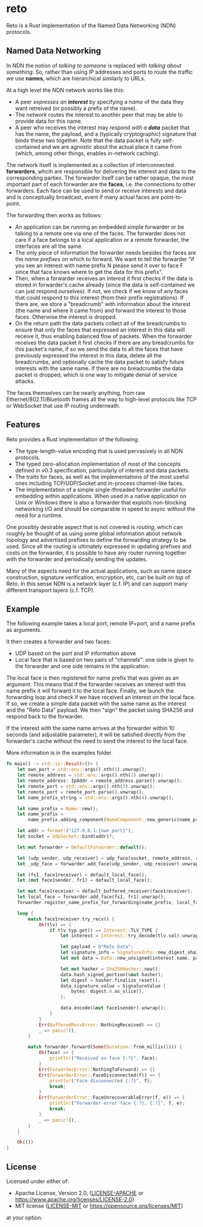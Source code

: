reto
=========

Reto is a Rust implementation of the Named Data Networking (NDN) protocols.

## Named Data Networking

In NDN the notion of _talking to someone_ is replaced with _talking about something_. So, rather than using IP addresses and ports to route the traffic we use __names__, which are hierarchical similarly to URLs.

At a high level the NDN network works like this:
- A peer *expresses an __interest__* by specifying a _name_ of the data they want retreived (or possibly a prefix of the name).
- The _network_ routes the interest to another peer that may be able to provide data for this name.
- A peer who receives the interest may *respond with a __data__* packet that has the name, the payload, and a (typically cryptographic) signature that binds these two together. Note that the data packet is fully self-contained and we are agnostic about the actual place it came from (which, among other things, enables in-network caching).

The network itself is implemented as a collection of interconnected __forwarders__, whcih are responsible for delivering the interest and data to the corresponding parties. The forwarder itself can be rather opaque, the most important part of each forwarder are the __faces__, i.e. the connections to other forwarders. Each face can be used to send or receive interests and data and is conceptually broadcast, event if many actual faces are point-to-point.

The forwarding then works as follows:
- An application can be running an embedded simple forwarder or be talking to a remote one via one of the faces. The forwarder does not care if a face belongs to a local application or a remote forwarder, the interfaces are all the same.
- The only piece of information the forwarder needs besides the faces are the _name prefixes_ on which to forward. We want to tell the forwarder "if you see an interest with name prefix N please send it over to face F since that face knows where to get the data for this prefix".
- Then, when a forwarder receives an interest it first checks if the data is stored in forwarder's cache already (since the data is self-contained we can just respond ourselves). If not, we check if we know of any faces that could respond to this interest (from their prefix registrations). If there are, we store a "breadcrumb" with information about the interest (the name and where it came from) and forward the interest to those faces. Otherwise the interest is dropped.
- On the return path the data packets collect all of the breadcrumbs to ensure that only the faces that expressed an interest in this data will receive it, thus enabling balanced flow of packets. When the forwarder receives the data packet it first checks if there are any breadcrumbs for this packet's name, if so we send the data to all the faces that have previously expressed the interest in this data, delete all the breadcrumbs, and optionally cache the data packet to satisfy future interests with the same name. If there are no breadcrumbs the data packet is dropped, which is one way to mitigate denial of service attacks.

The faces themselves can be nearly anything, from raw Ethernet/802.11/Bluetooth frames all the way to high-level protocols like TCP or WebSocket that use IP routing underneath. 

## Features

Reto provides a Rust implementation of the following:
- The type-length-value encoding that is used pervasively in all NDN protocols.
- The typed zero-allocation implementation of most of the concepts defined in v0.3 specification, particularly of interest and data packets.
- The traits for faces, as well as the implementations of the most useful ones including TCP/UDP/Socket and in-process channel-like faces.
- The implementation of a simple single-threaded forwarder useful for embedding within applications. When used in a native application on Unix or Windows there is also a forwarder that exploits non-blocking networking I/O and should be comparable in speed to async without the need for a runtime.

One possibly desirable aspect that is not covered is _routing_, which can roughly be thought of as using some global information about network topology and advertised prefixes to define the forwarding strategy to be used. Since all the routing is ultimately expressed in updating prefixes and costs on the forwarder, it is possible to have any router running together with the forwarder and periodically sending the updates.

Many of the aspects need for the actual applications, such as name space construction, signature verification, encryption, etc, can be built _on top_ of Reto. In this sense NDN is a network layer (c.f. IP) and can support many different transport layers (c.f. TCP).

## Example

The following example takes a local port, remote IP+port, and a name prefix as arguments.

It then creates a forwarder and two faces: 
- UDP based on the port and IP information above
- Local face that is based on two pairs of "channels": one side is given to the forwarder and one side remains in the application.

The local face is then registered for name prefix that was given as an argument. This means that if the forwarder receives an interest with this name prefix it will forward it to the local face.
Finally, we launch the forwarding loop and check if we have received an interest on the local face. If so, we create a simple data packet with the same name as the interest and the "Reto Data" payload. We then "sign" the packet using SHA256 and respond back to the forwarder.

If the interest with the same name arrives at the forwarder within 10 seconds (and adjustable parameter), it will be satisfied directly from the forwarder's cache without the need to send the interest to the local face.

More information is in the examples folder.

```rust
fn main() -> std::io::Result<()> {
    let own_port = std::env::args().nth(1).unwrap();
    let remote_address = std::env::args().nth(2).unwrap();
    let remote_address: IpAddr = remote_address.parse().unwrap();
    let remote_port = std::env::args().nth(3).unwrap();
    let remote_port = remote_port.parse().unwrap();
    let name_prefix_string = std::env::args().nth(4).unwrap();

    let name_prefix = Name::new();
    let name_prefix =
        name_prefix.adding_component(NameComponent::new_generic(name_prefix_string.as_bytes()));

    let addr = format!("127.0.0.1:{own_port}");
    let socket = UdpSocket::bind(addr)?;

    let mut forwarder = DefaultForwarder::default();

    let (udp_sender, udp_receiver) = udp_face(socket, remote_address, remote_port)?;
    let _udp_face = forwarder.add_face(udp_sender, udp_receiver).unwrap();

    let (fs1, face1receiver) = default_local_face();
    let (mut face1sender, fr1) = default_local_face();

    let mut face1receiver = default_buffered_receiver(face1receiver);
    let local_face = forwarder.add_face(fs1, fr1).unwrap();
    forwarder.register_name_prefix_for_forwarding(name_prefix, local_face, 0);

    loop {
        match face1receiver.try_recv() {
            Ok(tlv) => {
                if tlv.typ.get() == Interest::TLV_TYPE {
                    let interest = Interest::try_decode(tlv.val).unwrap();

                    let payload = b"Reto Data";
                    let signature_info = SignatureInfo::new_digest_sha256();
                    let mut data = Data::new_unsigned(interest.name, payload, signature_info);

                    let mut hasher = Sha256Hasher::new();
                    data.hash_signed_portion(&mut hasher);
                    let digest = hasher.finalize_reset();
                    data.signature_value = SignatureValue {
                        bytes: digest.0.as_slice(),
                    };

                    data.encode(&mut face1sender).unwrap();
                }
            }
            Err(BufferedRecvError::NothingReceived) => {}
            _ => panic!(),
        }

        match forwarder.forward(Some(Duration::from_millis(1))) {
            Ok(face) => {
                println!("Received on face {:?}", face);
            }
            Err(ForwarderError::NothingToForward) => {}
            Err(ForwarderError::FaceDisconnected(f)) => {
                println!("Face disconnected {:?}", f);
                break;
            }
            Err(ForwarderError::FaceUnrecoverableError(f, e)) => {
                println!("Forwarder error face {:?}, {:?}", f, e);
                break;
            }
            _ => panic!(),
        }
    }

    Ok(())
}
```

## License

Licensed under either of:

 * Apache License, Version 2.0, ([LICENSE-APACHE](LICENSE-APACHE) or https://www.apache.org/licenses/LICENSE-2.0)
 * MIT license ([LICENSE-MIT](LICENSE-MIT) or https://opensource.org/licenses/MIT)

at your option.
